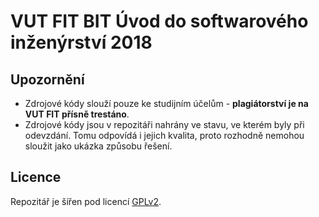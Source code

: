 # VUT FIT BIT Úvod do softwarového inženýrství 2018

## Upozornění

- Zdrojové kódy slouží pouze ke studijním účelům - **plagiátorství je na VUT FIT přísně trestáno**.
- Zdrojové kódy jsou v repozitáři nahrány ve stavu, ve kterém byly při odevzdání. Tomu odpovídá i jejich kvalita, proto rozhodně nemohou sloužit jako ukázka způsobu řešení.

## Licence

Repozitář je šířen pod licencí [GPLv2](LICENSE).
